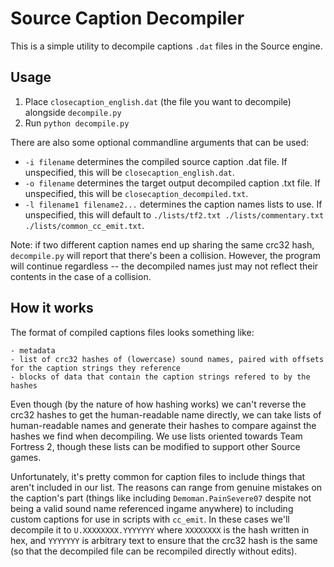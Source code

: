 # Source Caption Decompiler

This is a simple utility to decompile captions `.dat` files in the Source engine.

## Usage

1. Place `closecaption_english.dat` (the file you want to decompile) alongside `decompile.py`
2. Run `python decompile.py`

There are also some optional commandline arguments that can be used:

- `-i filename` determines the compiled source caption .dat file. If unspecified, this will be `closecaption_english.dat`.
- `-o filename` determines the target output decompiled caption .txt file. If unspecified, this will be `closecaption_decompiled.txt`.
- `-l filename1 filename2...` determines the caption names lists to use. If unspecified, this will default to `./lists/tf2.txt ./lists/commentary.txt ./lists/common_cc_emit.txt`.

Note: if two different caption names end up sharing the same crc32 hash, `decompile.py` will report that there's been a collision. However, the program will continue regardless -- the decompiled names just may not reflect their contents in the case of a collision.

## How it works

The format of compiled captions files looks something like:

```
- metadata
- list of crc32 hashes of (lowercase) sound names, paired with offsets for the caption strings they reference
- blocks of data that contain the caption strings refered to by the hashes
```

Even though (by the nature of how hashing works) we can't reverse the crc32 hashes to get the human-readable name directly, we can take lists of human-readable names and generate their hashes to compare against the hashes we find when decompiling. We use lists oriented towards Team Fortress 2, though these lists can be modified to support other Source games.

Unfortunately, it's pretty common for caption files to include things that aren't included in our list. The reasons can range from genuine mistakes on the caption's part (things like including `Demoman.PainSevere07` despite not being a valid sound name referenced ingame anywhere) to including custom captions for use in scripts with `cc_emit`. In these cases we'll decompile it to `U.XXXXXXXX.YYYYYYY` where `XXXXXXXX` is the hash written in hex, and `YYYYYYY` is arbitrary text to ensure that the crc32 hash is the same (so that the decompiled file can be recompiled directly without edits).
